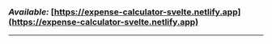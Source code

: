 ### *Available:* [https://expense-calculator-svelte.netlify.app](https://expense-calculator-svelte.netlify.app)

----
